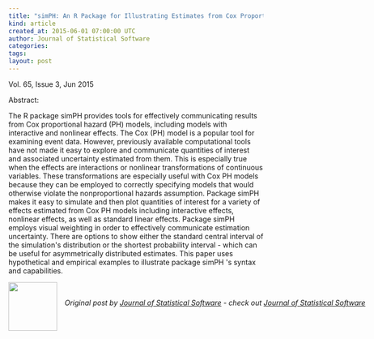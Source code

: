 ```yaml
---
title: "simPH: An R Package for Illustrating Estimates from Cox Proportional Hazard Models Including for Interactive and Nonlinear Effects"
kind: article
created_at: 2015-06-01 07:00:00 UTC
author: Journal of Statistical Software
categories: 
tags: 
layout: post
---
```

<p>Vol. 65, Issue 3, Jun 2015</p><p>Abstract: <p> The R  package simPH  provides tools for effectively communicating results from Cox proportional hazard (PH) models, including models with interactive and nonlinear effects. The Cox (PH) model is a popular tool for examining event data. However, previously available computational tools have not made it easy to explore and communicate quantities of interest and associated uncertainty estimated from them. This is especially true when the effects are interactions or nonlinear transformations of continuous variables. These transformations are especially useful with Cox PH models because they can be employed to correctly specifying models that would otherwise violate the nonproportional hazards assumption. Package simPH  makes it easy to simulate and then plot quantities of interest for a variety of effects estimated from Cox PH models including interactive effects, nonlinear effects, as well as standard linear effects. Package simPH  employs visual weighting in order to effectively communicate estimation uncertainty. There are options to show either the standard central interval of the simulation's distribution or the shortest probability interval - which can be useful for asymmetrically distributed estimates. This paper uses hypothetical and empirical examples to illustrate package simPH 's syntax and capabilities.</p></p><div class="author">
  <img src="" style="width: 96px; height: 96;">
  <span style="position: absolute; padding: 32px 15px;">
    <i>Original post by <a href="http://twitter.com/">Journal of Statistical Software</a> - check out <a href="http://www.jstatsoft.org/rss">Journal of Statistical Software</a></i>
  </span>
</div>
